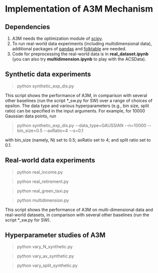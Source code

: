 # Implementation of A3M Mechanism

## Dependencies 
1. A3M needs the optimization module of [scipy](https://docs.scipy.org/doc/scipy/reference/generated/scipy.optimize.linprog.html).
2. To run real-world data experiments (including multidimensional data), additional packages of [pandas](https://pandas.pydata.org/) and [folktable](https://github.com/socialfoundations/folktables) are needed.
3. Code for preprocessing the real-world data is in **real_dataset.ipynb** (you can also try **multidimension.ipynb** to play with the ACSData).

## Synthetic data experiments

> python synthetic_exp_dis.py

This script shows the performance of A3M, in comparison with several other baselines (run the script *_sw.py for SW) over a range of choices of epsilon. The data type and various hyperparameters (e.g., bin size, split ratio) can be specified in the input arguments. For example, for 10000 Gaussian data points, run

> python synthetic_exp_dis.py --data_type=GAUSSIAN --n=10000 --bin_size=0.5 --axRatio=4 --s=0.1

with bin_size (namely, N) set to 0.5; axRatio set to 4; and split ratio set to 0.1.

## Real-world data experiments 

> python real_income.py

> python real_retirement.py

> python real_green_taxi.py

> python multidimension.py

This script shows the performance of A3M on multi-dimensional data and real-world datasets, in comparison with several other baselines (run the script *_sw.py for SW). 

## Hyperparameter studies of A3M 

> python vary_N_synthetic.py

> python vary_ax_synthetic.py

> python vary_split_synthetic.py
